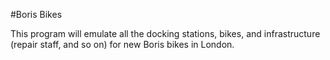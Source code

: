 #Boris Bikes

This program will emulate all the docking stations, bikes, and infrastructure (repair staff, and so on) for new Boris bikes in London.
